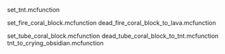 <!-- 歩くと下にTNTを生成する。 -->
set_tnt.mcfunction

<!-- 一度歩いたところを歩くとマグマを生成する -->
set_fire_coral_block.mcfunction
dead_fire_coral_block_to_lava.mcfunction

<!-- 歩いたところの周りがTNTになり、もう一度歩くと泣く黒曜石になる。 -->
set_tube_coral_block.mcfunction
dead_tube_coral_block_to_tnt.mcfunction
tnt_to_crying_obsidian.mcfunction